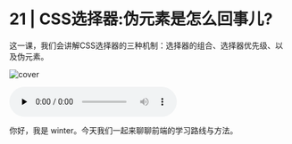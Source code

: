 # 21 | CSS选择器:伪元素是怎么回事儿?

这一课，我们会讲解CSS选择器的三种机制：选择器的组合、选择器优先级、以及伪元素。

![cover](https://static001.geekbang.org/resource/image/4b/8b/4b2db13a5c87e4438146baa0cf0c688b.jpg)

<audio id="audio" controls="" preload="none">
    <source id="mp3" src="/mp3/21.mp3">
</audio>

你好，我是 winter。今天我们一起来聊聊前端的学习路线与方法。